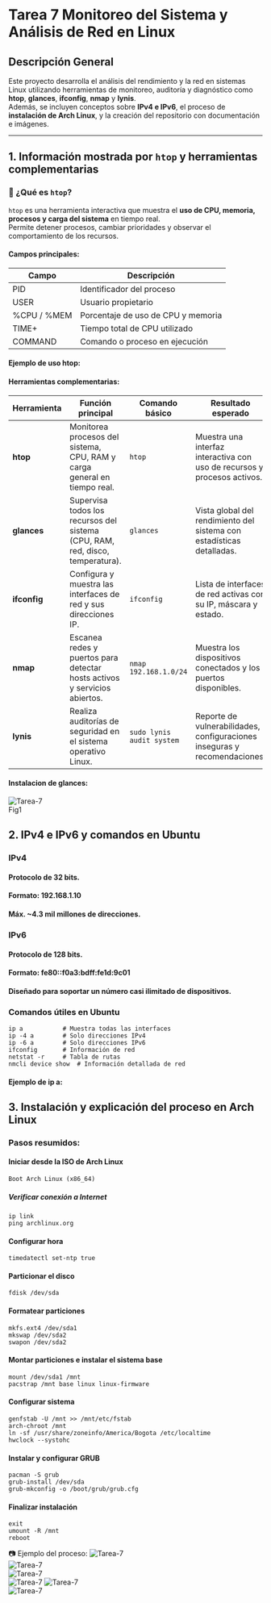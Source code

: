 # Tarea 7 Monitoreo del Sistema y Análisis de Red en Linux

## Descripción General
Este proyecto desarrolla el análisis del rendimiento y la red en sistemas Linux utilizando herramientas de monitoreo, auditoría y diagnóstico como **htop**, **glances**, **ifconfig**, **nmap** y **lynis**.  
Además, se incluyen conceptos sobre **IPv4 e IPv6**, el proceso de **instalación de Arch Linux**, y la creación del repositorio con documentación e imágenes.

---

## 1. Información mostrada por `htop` y herramientas complementarias

### 🔹 ¿Qué es `htop`?
`htop` es una herramienta interactiva que muestra el **uso de CPU, memoria, procesos y carga del sistema** en tiempo real.  
Permite detener procesos, cambiar prioridades y observar el comportamiento de los recursos.

#### Campos principales:
| Campo | Descripción |
|--------|--------------|
| PID | Identificador del proceso |
| USER | Usuario propietario |
| %CPU / %MEM | Porcentaje de uso de CPU y memoria |
| TIME+ | Tiempo total de CPU utilizado |
| COMMAND | Comando o proceso en ejecución |

#### Ejemplo de uso htop:

#### Herramientas complementarias: 
| **Herramienta** | **Función principal**                                                         | **Comando básico**        | **Resultado esperado**                                                    |
| --------------- | ----------------------------------------------------------------------------- | ------------------------- | ------------------------------------------------------------------------- |
| **htop**        | Monitorea procesos del sistema, CPU, RAM y carga general en tiempo real.      | `htop`                    | Muestra una interfaz interactiva con uso de recursos y procesos activos.  |
| **glances**     | Supervisa todos los recursos del sistema (CPU, RAM, red, disco, temperatura). | `glances`                 | Vista global del rendimiento del sistema con estadísticas detalladas.     |
| **ifconfig**    | Configura y muestra las interfaces de red y sus direcciones IP.               | `ifconfig`                | Lista de interfaces de red activas con su IP, máscara y estado.           |
| **nmap**        | Escanea redes y puertos para detectar hosts activos y servicios abiertos.     | `nmap 192.168.1.0/24`     | Muestra los dispositivos conectados y los puertos disponibles.            |
| **lynis**       | Realiza auditorías de seguridad en el sistema operativo Linux.                | `sudo lynis audit system` | Reporte de vulnerabilidades, configuraciones inseguras y recomendaciones. |

#### Instalacion de glances:

![Tarea-7](1.jpg)  
Fig1

## 2. IPv4 e IPv6 y comandos en Ubuntu
### IPv4

#### Protocolo de 32 bits.

#### Formato: 192.168.1.10

#### Máx. ~4.3 mil millones de direcciones.

### IPv6

#### Protocolo de 128 bits.

#### Formato: fe80::f0a3:bdff:fe1d:9c01

#### Diseñado para soportar un número casi ilimitado de dispositivos.

### Comandos útiles en Ubuntu

```
ip a           # Muestra todas las interfaces
ip -4 a        # Solo direcciones IPv4
ip -6 a        # Solo direcciones IPv6
ifconfig       # Información de red
netstat -r     # Tabla de rutas
nmcli device show  # Información detallada de red
```

#### Ejemplo de ip a:


## 3. Instalación y explicación del proceso en Arch Linux
### Pasos resumidos:

#### Iniciar desde la ISO de Arch Linux
```
Boot Arch Linux (x86_64)
```

##### Verificar conexión a Internet
```
ip link
ping archlinux.org
```

#### Configurar hora
```
timedatectl set-ntp true
```

#### Particionar el disco
```
fdisk /dev/sda
```

#### Formatear particiones
```
mkfs.ext4 /dev/sda1
mkswap /dev/sda2
swapon /dev/sda2
```

#### Montar particiones e instalar el sistema base
```
mount /dev/sda1 /mnt
pacstrap /mnt base linux linux-firmware
```

#### Configurar sistema
```
genfstab -U /mnt >> /mnt/etc/fstab
arch-chroot /mnt
ln -sf /usr/share/zoneinfo/America/Bogota /etc/localtime
hwclock --systohc
```

#### Instalar y configurar GRUB
```
pacman -S grub
grub-install /dev/sda
grub-mkconfig -o /boot/grub/grub.cfg
```

#### Finalizar instalación
```
exit
umount -R /mnt
reboot
```

📷 Ejemplo del proceso:
![Tarea-7](2.jpg)   
![Tarea-7](3.jpg)   
![Tarea-7](4.jpg)   
![Tarea-7](5.jpg) 
![Tarea-7](6.jpg)   
![Tarea-7](7.jpg)  


